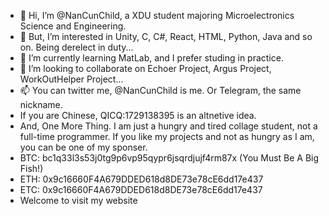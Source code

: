 - 👋 Hi, I’m @NanCunChild, a XDU student majoring Microelectronics Science and Engineering.
- 👀 But, I’m interested in Unity, C, C#, React, HTML, Python, Java and so on. Being derelect in duty...
- 🌱 I’m currently learning MatLab, and I prefer studing in practice.  
- 💞️ I’m looking to collaborate on Echoer Project, Argus Project, WorkOutHelper Project...
- 📫 You can twitter me, @NanCunChild is me. Or Telegram, the same nickname.
- If you are Chinese, QICQ:1729138395 is an altnetive idea.
- And, One More Thing. I am just a hungry and tired collage student, not a full-time programmer. If you like my projects and not as hungry as I am, you can be one of my sponser.
- BTC: bc1q33l3s53j0tg9p6vp95qypr6jsqrdjujf4rm87x (You Must Be A Big Fish!)
- ETH: 0x9c16660F4A679DDED618d8DE73e78cE6dd17e437
- ETC: 0x9c16660F4A679DDED618d8DE73e78cE6dd17e437
- <a src="nancunchild.top">Welcome to visit my website</a>
